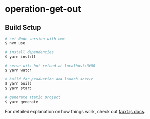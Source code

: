 # operation-get-out

## Build Setup

```bash
# set Node version with nvm
$ nvm use

# install dependencies
$ yarn install

# serve with hot reload at localhost:3000
$ yarn watch

# build for production and launch server
$ yarn build
$ yarn start

# generate static project
$ yarn generate
```

For detailed explanation on how things work, check out [Nuxt.js docs](https://nuxtjs.org).
